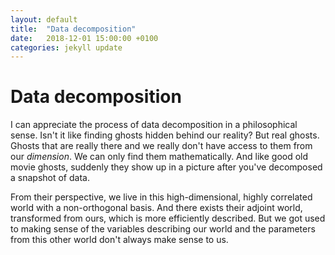 ```yaml
---
layout: default
title:  "Data decomposition"
date:   2018-12-01 15:00:00 +0100
categories: jekyll update
---
```


# Data decomposition

I can appreciate the process of data decomposition in a philosophical sense. Isn't it like finding ghosts hidden behind our reality? But real ghosts. Ghosts that are really there and we really don't have access to them from our *dimension*. We can only find them mathematically. And like good old movie ghosts, suddenly they show up in a picture after you've decomposed a snapshot of data.

From their perspective, we live in this high-dimensional, highly correlated world with a non-orthogonal basis. And there exists their adjoint world, transformed from ours, which is more efficiently described. But we got used to making sense of the variables describing our world and the parameters from this other world don't always make sense to us.

